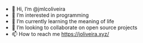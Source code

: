 - 👋 Hi, I’m @jmlcoliveira
- 👀 I’m interested in programming
- 🌱 I’m currently learning the meaning of life
- 💞️ I’m looking to collaborate on open source projects
- 📫 How to reach me https://joliveira.xyz/

<!---
jmlcoliveira/jmlcoliveira is a ✨ special ✨ repository because its `README.md` (this file) appears on your GitHub profile.
You can click the Preview link to take a look at your changes.
--->
